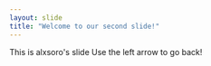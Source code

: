 ```yaml
---
layout: slide
title: "Welcome to our second slide!"
---
```

This is alxsoro's slide
Use the left arrow to go back!
